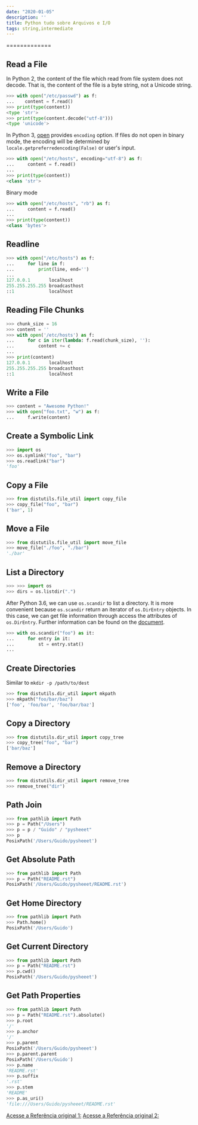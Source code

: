 ```yaml
---
date: "2020-01-05"
description: ''
title: Python tudo sobre Arquivos e I/O
tags: string,intermediate
--- 
```

=============

Read a File
-----------

In Python 2, the content of the file which read from file system does
not decode. That is, the content of the file is a byte string, not a
Unicode string.

```python
>>> with open("/etc/passwd") as f:
...    content = f.read()
>>> print(type(content))
<type 'str'>
>>> print(type(content.decode("utf-8")))
<type 'unicode'>
```

In Python 3,
[open](https://docs.python.org/3/library/functions.html#open) provides
`encoding` option. If files do not open in binary mode, the encoding
will be determined by `locale.getpreferredencoding(False)` or user's
input.

```python
>>> with open("/etc/hosts", encoding="utf-8") as f:
...     content = f.read()
...
>>> print(type(content))
<class 'str'>
```

Binary mode

```python
>>> with open("/etc/hosts", "rb") as f:
...     content = f.read()
...
>>> print(type(content))
<class 'bytes'>
```

Readline
--------

```python
>>> with open("/etc/hosts") as f:
...     for line in f:
...         print(line, end='')
...
127.0.0.1       localhost
255.255.255.255 broadcasthost
::1             localhost
```

Reading File Chunks
-------------------

```python
>>> chunk_size = 16
>>> content = ''
>>> with open('/etc/hosts') as f:
...     for c in iter(lambda: f.read(chunk_size), ''):
...         content += c
...
>>> print(content)
127.0.0.1       localhost
255.255.255.255 broadcasthost
::1             localhost
```

Write a File
------------

```python
>>> content = "Awesome Python!"
>>> with open("foo.txt", "w") as f:
...     f.write(content)
```

Create a Symbolic Link
----------------------

```python
>>> import os
>>> os.symlink("foo", "bar")
>>> os.readlink("bar")
'foo'
```

Copy a File
-----------

```python
>>> from distutils.file_util import copy_file
>>> copy_file("foo", "bar")
('bar', 1)
```

Move a File
-----------

```python
>>> from distutils.file_util import move_file
>>> move_file("./foo", "./bar")
'./bar'
```

List a Directory
----------------

```python
>>> >>> import os
>>> dirs = os.listdir(".")
```

After Python 3.6, we can use `os.scandir` to list a directory. It is
more convenient because `os.scandir` return an iterator of `os.DirEntry`
objects. In this case, we can get file information through access the
attributes of `os.DirEntry`. Further information can be found on the
[document](https://docs.python.org/3/library/os.html#os.scandir).

```python
>>> with os.scandir("foo") as it:
...     for entry in it:
...         st = entry.stat()
...
```

Create Directories
------------------

Similar to `mkdir -p /path/to/dest`

```python
>>> from distutils.dir_util import mkpath
>>> mkpath("foo/bar/baz")
['foo', 'foo/bar', 'foo/bar/baz']
```

Copy a Directory
----------------

```python
>>> from distutils.dir_util import copy_tree
>>> copy_tree("foo", "bar")
['bar/baz']
```

Remove a Directory
------------------

```python
>>> from distutils.dir_util import remove_tree
>>> remove_tree("dir")
```

Path Join
---------

```python
>>> from pathlib import Path
>>> p = Path("/Users")
>>> p = p / "Guido" / "pysheeet"
>>> p
PosixPath('/Users/Guido/pysheeet')
```

Get Absolute Path
-----------------

```python
>>> from pathlib import Path
>>> p = Path("README.rst")
PosixPath('/Users/Guido/pysheeet/README.rst')
```

Get Home Directory
------------------

```python
>>> from pathlib import Path
>>> Path.home()
PosixPath('/Users/Guido')
```

Get Current Directory
---------------------

```python
>>> from pathlib import Path
>>> p = Path("README.rst")
>>> p.cwd()
PosixPath('/Users/Guido/pysheeet')
```

Get Path Properties
-------------------

```python
>>> from pathlib import Path
>>> p = Path("README.rst").absolute()
>>> p.root
'/'
>>> p.anchor
'/'
>>> p.parent
PosixPath('/Users/Guido/pysheeet')
>>> p.parent.parent
PosixPath('/Users/Guido')
>>> p.name
'README.rst'
>>> p.suffix
'.rst'
>>> p.stem
'README'
>>> p.as_uri()
'file:///Users/Guido/pysheeet/README.rst'
```

[Acesse a Referência original 1:](https://www.pythonsheets.com/)
[Acesse a Referência original 2:](https://www.pythoncheatsheet.org/)
